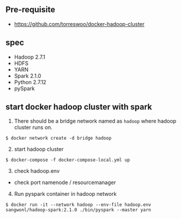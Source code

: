

## Pre-requisite
- https://github.com/torreswoo/docker-hadoop-cluster

## spec
- Hadoop 2.7.1
- HDFS
- YARN
- Spark 2.1.0
- Python 2.7.12
- pySpark

## start docker hadoop cluster with spark

01. There should be a bridge network named as `hadoop` where hadoop cluster runs on.
```
$ docker network create -d bridge hadoop
```

02. start hadoop cluster
```
$ docker-compose -f docker-compose-local.yml up
```

03. check hadoop.env
- check port namenode / resourcemanager

04. Run pyspark container in hadoop network
```
$ docker run -it --network hadoop --env-file hadoop.env sangwonl/hadoop-spark:2.1.0 ./bin/pyspark --master yarn
```
